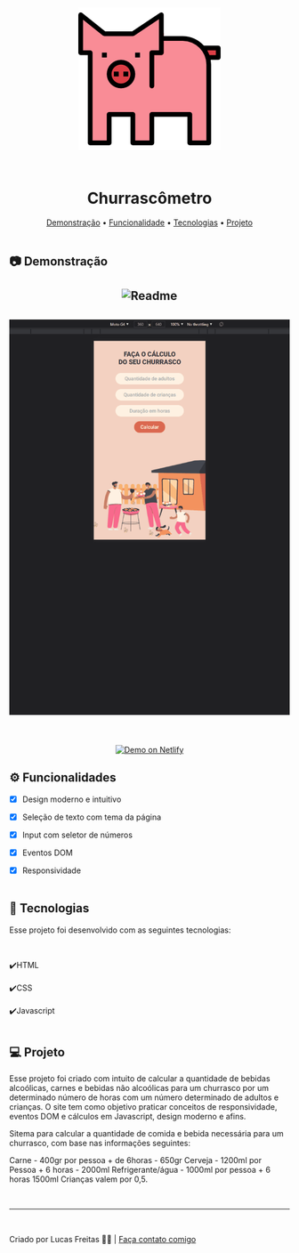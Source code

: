 <h2 align="center"> <img src="./assets/bigpig3.png" alt="" srcset="">
<br> <br>

<h1 align="center"> Churrascômetro </h1>

<p align="center">
    <a href="#demo"> Demonstração</a> •
    <a href="#func"> Funcionalidade</a> •
    <a href="#tec"> Tecnologias</a> •
    <a href="#projeto"> Projeto</a> 
    <br> <br> 

<h2 id="demo"> 📷 Demonstração </h2>


<h2 align="center"> <img alt="Readme" title="Readme" src=./gif/1.gif> </h2>
<h2 align="center"> <img alt="Readme" title="Readme" src=./gif/2.gif> </h2>


<br>
<p align="center">
<a href="https://dazzling-heyrovsky-addbd5.netlify.app">
<img alt="Demo on Netlify" src="https://camo.githubusercontent.com/ac1874f2d238a366bfcca7e41914f188748426c3f66d3487fe1ad022e3f24039/68747470733a2f2f7265732e636c6f7564696e6172792e636f6d2f6c756b656d6f72616c65732f696d6167652f75706c6f61642f76313536333034333439352f726561646d655f6c6f676f732f64656d6f5f6f6e5f6e65746c6966795f626275766a7a2e706e67" data-canonical-src="https://res.cloudinary.com/lukemorales/image/upload/v1563043495/readme_logos/demo_on_netlify_bbuvjz.png" style="max-width: 100%;">
</a></p>

<h2 id="func"> ⚙ Funcionalidades </h2>

 - [x] Design moderno e intuitivo <br>
 - [x] Seleção de texto com tema da página</br>
 - [x] Input com seletor de números</br>
 - [x] Eventos DOM <br>
 - [x] Responsividade <br> <br>


<h2 id="tec"> 🚀 Tecnologias </h2>

<p> Esse projeto foi desenvolvido com as seguintes tecnologias: </p><br>

✔️HTML<br><br>
✔️CSS<br><br>
✔️Javascript<br><br>


<h2 id="projeto"> 💻 Projeto </h2>

<p>Esse projeto foi criado com intuito de calcular a quantidade de bebidas alcoólicas, carnes e bebidas não alcoólicas para um churrasco por um determinado número de horas com um número determinado de adultos e crianças. O site tem como objetivo praticar conceitos de responsividade, eventos DOM e cálculos em Javascript, design moderno e afins. 

Sitema para calcular a quantidade de comida e bebida necessária para um churrasco,
com base nas informações seguintes:

Carne - 400gr por pessoa + de 6horas - 650gr
Cerveja - 1200ml por Pessoa + 6 horas - 2000ml
Refrigerante/água - 1000ml por pessoa + 6 horas 1500ml
Crianças valem por 0,5.</p> 
<br>
<hr>
<br>
<p> Criado por Lucas Freitas 🖖🏽 | <a href="https://www.linkedin.com/in/lucasfreitas01/"> Faça contato comigo </a> <p> 
